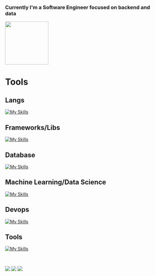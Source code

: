 ### Currently I'm a Software Engineer focused on backend and data

<div align="left">
  <!-- <a href="https://github.com/igoorsimoess">
    <img height="140em" src="https://github-readme-stats.vercel.app/api?username=igoorsimoess&show_icons=true&theme=aura&include_all_commits=true&count_private=true"/>
  </a>
  -->
  <a href="https://github.com/igoorsimoess">
    <img height="140em" src="https://github-readme-stats.vercel.app/api/top-langs/?username=igoorsimoess&layout=compact&langs_count=7&theme=aura"/>
  </a>
</div>

# Tools

## Langs

[![My Skills](https://skillicons.dev/icons?i=c,cpp,python,ruby,golang,rust,php,ts,js,nodejs,html,css)](https://skillicons.dev)

## Frameworks/Libs

[![My Skills](https://skillicons.dev/icons?i=flask,django,rails,react,vue,selenium)](https://skillicons.dev)

## Database

[![My Skills](https://skillicons.dev/icons?i=postgres,graphql,mongodb,redis)](https://skillicons.dev)

## Machine Learning/Data Science

[![My Skills](https://skillicons.dev/icons?i=tensorflow,pytorch)](https://skillicons.dev)

## Devops

[![My Skills](https://skillicons.dev/icons?i=linux,bash,kafka,docker,kubernetes,aws)](https://skillicons.dev)

## Tools

[![My Skills](https://skillicons.dev/icons?i=vim,git,neovim)](https://skillicons.dev)

</div><br>

</div><br>
<div>
 <a href="https://discord.com/users/695421791195103252/" target="_blank"><img src="https://img.shields.io/badge/Discord-7289DA?style=for-the-badge&logo=discord&logoColor=white" target="_blank"></a> 
  <a href = "mailto:igor.s.simoes@gmail.com"><img src="https://img.shields.io/badge/-Gmail-%23333?style=for-the-badge&logo=gmail&logoColor=white" target="_blank"></a>
  <a href="https://www.linkedin.com/in/igor-simões-b588a0123/" target="_blank"><img src="https://img.shields.io/badge/-LinkedIn-%230077B5?style=for-the-badge&logo=linkedin&logoColor=white" target="_blank"></a>
 
 
</div>
